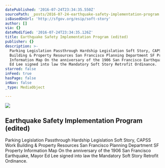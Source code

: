 ```yaml
---
datePublished: '2016-07-24T23:34:35.550Z'
sourcePath: _posts/2016-07-24-earthquake-safety-implementation-program.md
isBasedOnUrl: 'http://sfgov.org/esip/soft-story'
author: []
via: {}
dateModified: '2016-07-24T23:34:35.126Z'
title: Earthquake Safety Implementation Program (edited)
publisher: {}
description: >-
  Parking Legislation Passthrough Hardship Legislation Soft Story, CAPSS Work
  Building & Property Resources San Francisco Planning Department SF Property
  Information Map On the anniversary of the 1906 San Francisco Earthquake, Mayor
  Ed Lee signed into law the Mandatory Soft Story Retrofit Ordinance.
starred: false
inFeed: true
hasPage: false
inNav: false
_type: MediaObject

---
```

<article style=""><img src="https://imgflo.herokuapp.com/graph/vahj1ThiexotieMo/0f1aec8a1aa712f422f5c67d8a7e6804/noop.jpg?input=http%3A%2F%2Fsfgov.org%2Fesip%2Fsites%2Fdefault%2Ffiles%2FFileCenter%2FImages%2F10131-DSC_0962.JPG" /><h1>Earthquake Safety Implementation Program (edited)</h1><p>Parking Legislation Passthrough Hardship Legislation Soft Story, CAPSS Work Building &amp; Property Resources San Francisco Planning Department SF Property Information Map On the anniversary of the 1906 San Francisco Earthquake, Mayor Ed Lee signed into law the Mandatory Soft Story Retrofit Ordinance.</p></article>